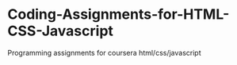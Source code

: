 # Coding-Assignments-for-HTML-CSS-Javascript
Programming assignments for coursera html/css/javascript
